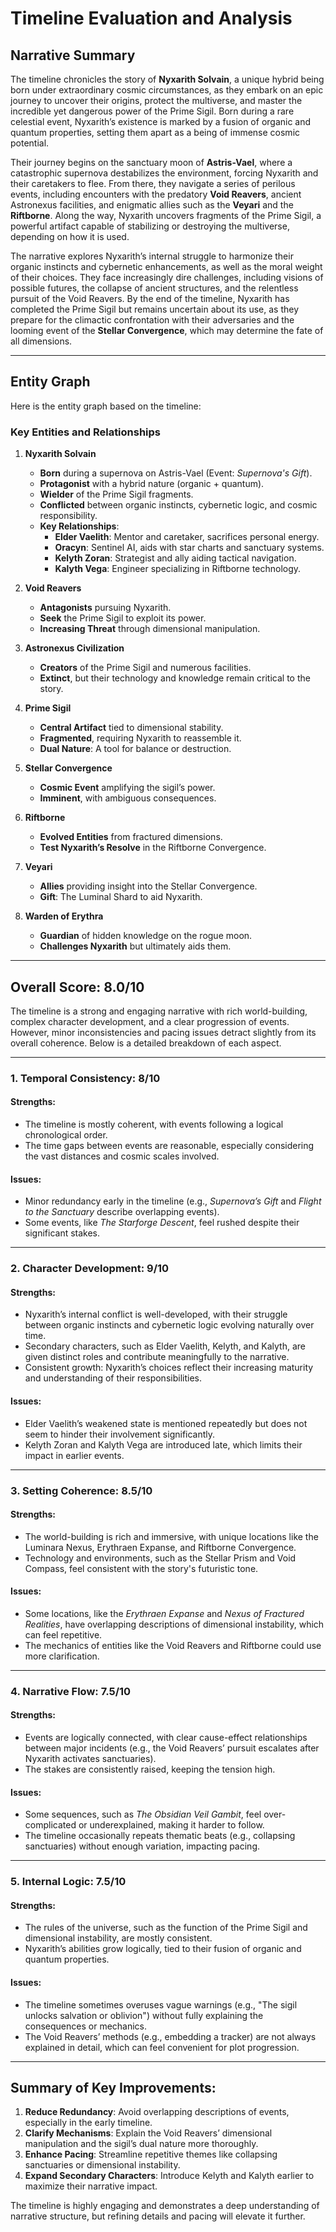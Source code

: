 # Timeline Evaluation and Analysis

## Narrative Summary

The timeline chronicles the story of **Nyxarith Solvain**, a unique hybrid being born under extraordinary cosmic circumstances, as they embark on an epic journey to uncover their origins, protect the multiverse, and master the incredible yet dangerous power of the Prime Sigil. Born during a rare celestial event, Nyxarith’s existence is marked by a fusion of organic and quantum properties, setting them apart as a being of immense cosmic potential. 

Their journey begins on the sanctuary moon of **Astris-Vael**, where a catastrophic supernova destabilizes the environment, forcing Nyxarith and their caretakers to flee. From there, they navigate a series of perilous events, including encounters with the predatory **Void Reavers**, ancient Astronexus facilities, and enigmatic allies such as the **Veyari** and the **Riftborne**. Along the way, Nyxarith uncovers fragments of the Prime Sigil, a powerful artifact capable of stabilizing or destroying the multiverse, depending on how it is used.

The narrative explores Nyxarith’s internal struggle to harmonize their organic instincts and cybernetic enhancements, as well as the moral weight of their choices. They face increasingly dire challenges, including visions of possible futures, the collapse of ancient structures, and the relentless pursuit of the Void Reavers. By the end of the timeline, Nyxarith has completed the Prime Sigil but remains uncertain about its use, as they prepare for the climactic confrontation with their adversaries and the looming event of the **Stellar Convergence**, which may determine the fate of all dimensions.

---

## Entity Graph

Here is the entity graph based on the timeline:

### Key Entities and Relationships

1. **Nyxarith Solvain**  
   - **Born** during a supernova on Astris-Vael (Event: *Supernova's Gift*).  
   - **Protagonist** with a hybrid nature (organic + quantum).  
   - **Wielder** of the Prime Sigil fragments.  
   - **Conflicted** between organic instincts, cybernetic logic, and cosmic responsibility.  
   - **Key Relationships**:  
     - **Elder Vaelith**: Mentor and caretaker, sacrifices personal energy.  
     - **Oracyn**: Sentinel AI, aids with star charts and sanctuary systems.  
     - **Kelyth Zoran**: Strategist and ally aiding tactical navigation.  
     - **Kalyth Vega**: Engineer specializing in Riftborne technology.  

2. **Void Reavers**  
   - **Antagonists** pursuing Nyxarith.  
   - **Seek** the Prime Sigil to exploit its power.  
   - **Increasing Threat** through dimensional manipulation.  

3. **Astronexus Civilization**  
   - **Creators** of the Prime Sigil and numerous facilities.  
   - **Extinct**, but their technology and knowledge remain critical to the story.  

4. **Prime Sigil**  
   - **Central Artifact** tied to dimensional stability.  
   - **Fragmented**, requiring Nyxarith to reassemble it.  
   - **Dual Nature**: A tool for balance or destruction.  

5. **Stellar Convergence**  
   - **Cosmic Event** amplifying the sigil’s power.  
   - **Imminent**, with ambiguous consequences.  

6. **Riftborne**  
   - **Evolved Entities** from fractured dimensions.  
   - **Test Nyxarith’s Resolve** in the Riftborne Convergence.  

7. **Veyari**  
   - **Allies** providing insight into the Stellar Convergence.  
   - **Gift**: The Luminal Shard to aid Nyxarith.  

8. **Warden of Erythra**  
   - **Guardian** of hidden knowledge on the rogue moon.  
   - **Challenges Nyxarith** but ultimately aids them.  

---

## Overall Score: **8.0/10**

The timeline is a strong and engaging narrative with rich world-building, complex character development, and a clear progression of events. However, minor inconsistencies and pacing issues detract slightly from its overall coherence. Below is a detailed breakdown of each aspect.

---

### **1. Temporal Consistency**: **8/10**

#### Strengths:
- The timeline is mostly coherent, with events following a logical chronological order.  
- The time gaps between events are reasonable, especially considering the vast distances and cosmic scales involved.  

#### Issues:
- Minor redundancy early in the timeline (e.g., *Supernova’s Gift* and *Flight to the Sanctuary* describe overlapping events).  
- Some events, like *The Starforge Descent*, feel rushed despite their significant stakes.

---

### **2. Character Development**: **9/10**

#### Strengths:
- Nyxarith’s internal conflict is well-developed, with their struggle between organic instincts and cybernetic logic evolving naturally over time.  
- Secondary characters, such as Elder Vaelith, Kelyth, and Kalyth, are given distinct roles and contribute meaningfully to the narrative.  
- Consistent growth: Nyxarith’s choices reflect their increasing maturity and understanding of their responsibilities.

#### Issues:
- Elder Vaelith’s weakened state is mentioned repeatedly but does not seem to hinder their involvement significantly.  
- Kelyth Zoran and Kalyth Vega are introduced late, which limits their impact in earlier events.

---

### **3. Setting Coherence**: **8.5/10**

#### Strengths:
- The world-building is rich and immersive, with unique locations like the Luminara Nexus, Erythraen Expanse, and Riftborne Convergence.  
- Technology and environments, such as the Stellar Prism and Void Compass, feel consistent with the story's futuristic tone.

#### Issues:
- Some locations, like the *Erythraen Expanse* and *Nexus of Fractured Realities*, have overlapping descriptions of dimensional instability, which can feel repetitive.  
- The mechanics of entities like the Void Reavers and Riftborne could use more clarification.

---

### **4. Narrative Flow**: **7.5/10**

#### Strengths:
- Events are logically connected, with clear cause-effect relationships between major incidents (e.g., the Void Reavers’ pursuit escalates after Nyxarith activates sanctuaries).  
- The stakes are consistently raised, keeping the tension high.  

#### Issues:
- Some sequences, such as *The Obsidian Veil Gambit*, feel over-complicated or underexplained, making it harder to follow.  
- The timeline occasionally repeats thematic beats (e.g., collapsing sanctuaries) without enough variation, impacting pacing.

---

### **5. Internal Logic**: **7.5/10**

#### Strengths:
- The rules of the universe, such as the function of the Prime Sigil and dimensional instability, are mostly consistent.  
- Nyxarith’s abilities grow logically, tied to their fusion of organic and quantum properties.

#### Issues:
- The timeline sometimes overuses vague warnings (e.g., "The sigil unlocks salvation or oblivion") without fully explaining the consequences or mechanics.  
- The Void Reavers’ methods (e.g., embedding a tracker) are not always explained in detail, which can feel convenient for plot progression.

---

## Summary of Key Improvements:
1. **Reduce Redundancy**: Avoid overlapping descriptions of events, especially in the early timeline.  
2. **Clarify Mechanisms**: Explain the Void Reavers’ dimensional manipulation and the sigil’s dual nature more thoroughly.  
3. **Enhance Pacing**: Streamline repetitive themes like collapsing sanctuaries or dimensional instability.  
4. **Expand Secondary Characters**: Introduce Kelyth and Kalyth earlier to maximize their narrative impact.  

The timeline is highly engaging and demonstrates a deep understanding of narrative structure, but refining details and pacing will elevate it further.